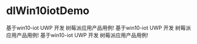 # dlWin10iotDemo
基于win10-iot UWP 开发 树莓派应用产品用例!
基于win10-iot UWP 开发 树莓派应用产品用例!
基于win10-iot UWP 开发 树莓派应用产品用例!
